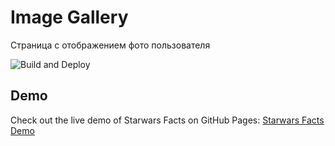 # Image Gallery
Cтраница с отображением фото пользователя

![Build and Deploy](https://github.com/LizardioWizardio/image-gallery/actions/workflows/deploy.yml/badge.svg)


## Demo

Check out the live demo of Starwars Facts on GitHub Pages: [Starwars Facts Demo](https://lizardiowizardio.github.io/image-gallery/)
